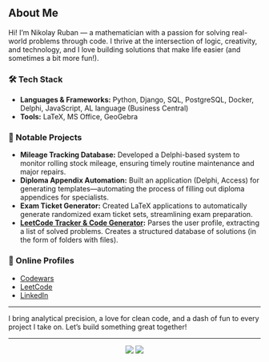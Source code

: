 ## About Me

Hi! I’m Nikolay Ruban — a mathematician with a passion for solving real-world problems through code. I thrive at the intersection of logic, creativity, and technology, and I love building solutions that make life easier (and sometimes a bit more fun!).

### 🛠️ Tech Stack

- **Languages & Frameworks:** Python, Django, SQL, PostgreSQL, Docker, Delphi, JavaScript, AL language (Business Central)
- **Tools:** LaTeX, MS Office, GeoGebra

### 💼 Notable Projects

- **Mileage Tracking Database:** Developed a Delphi-based system to monitor rolling stock mileage, ensuring timely routine maintenance and major repairs.
- **Diploma Appendix Automation:** Built an application (Delphi, Access) for generating templates—automating the process of filling out diploma appendices for specialists.
- **Exam Ticket Generator:** Created LaTeX applications to automatically generate randomized exam ticket sets, streamlining exam preparation.
- **[LeetCode Tracker & Code Generator](https://github.com/rubannn/Leetcode):** Parses the user profile, extracting a list of solved problems. Creates a structured database of solutions (in the form of folders with files).

### 🎯 Online Profiles

- [Codewars](https://www.codewars.com/users/Gh0stik)
- [LeetCode](https://leetcode.com/u/Gh0stik/)
- [LinkedIn](https://www.linkedin.com/in/nikolay-ruban-49223667/)

---

I bring analytical precision, a love for clean code, and a dash of fun to every project I take on. Let’s build something great together!

---

<p align="center">
  <img src="https://github-readme-stats.vercel.app/api?username=rubannn&show_icons=true&theme=default" />
  <img src="https://github-readme-stats.vercel.app/api/top-langs/?username=rubannn&layout=compact&theme=default" />
</p>
